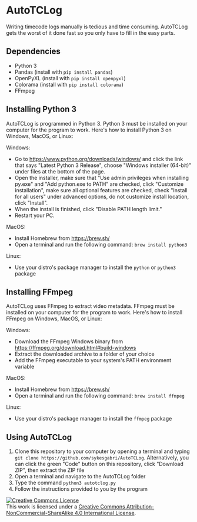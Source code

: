 # AutoTCLog
Writing timecode logs manually is tedious and time consuming. AutoTCLog gets the worst of it done fast so you only have to fill in the easy parts.

## Dependencies
* Python 3
* Pandas (install with `pip install pandas`)
* OpenPyXL (install with `pip install openpyxl`)
* Colorama (install with `pip install colorama`)
* FFmpeg

## Installing Python 3
AutoTCLog is programmed in Python 3. Python 3 must be installed on your computer for the program to work. Here's how to install Python 3 on Windows, MacOS, or Linux:

Windows:
* Go to https://www.python.org/downloads/windows/ and click the link that says "Latest Python 3 Release", choose "Windows installer (64-bit)" under files at the bottom of the page.
* Open the installer, make sure that "Use admin privileges when installing py.exe" and "Add python.exe to PATH" are checked, click "Customize installation", make sure all optional features are checked, check "Install for all users" under advanced options, do not customize install location, click "Install".
* When the install is finished, click "Disable PATH length limit."
* Restart your PC.

MacOS:
* Install Homebrew from https://brew.sh/
* Open a terminal and run the following command: `brew install python3`

Linux:
* Use your distro's package manager to install the `python` or `python3` package

## Installing FFmpeg
AutoTCLog uses FFmpeg to extract video metadata. FFmpeg must be installed on your computer for the program to work. Here's how to install FFmpeg on Windows, MacOS, or Linux:

Windows:
* Download the FFmpeg Windows binary from https://ffmpeg.org/download.html#build-windows
* Extract the downloaded archive to a folder of your choice
* Add the FFmpeg executable to your system's PATH environment variable

MacOS:
* Install Homebrew from https://brew.sh/
* Open a terminal and run the following command: `brew install ffmpeg`

Linux:
* Use your distro's package manager to install the `ffmpeg` package

## Using AutoTCLog
1. Clone this repository to your computer by opening a terminal and typing `git clone https://github.com/sykesgabri/AutoTCLog`. Alternatively, you can click the green "Code" button on this repository, click "Download ZIP", then extract the ZIP file
2. Open a terminal and navigate to the AutoTCLog folder
3. Type the command `python3 autotclog.py`
4. Follow the instructions provided to you by the program

<a rel="license" href="http://creativecommons.org/licenses/by-nc-sa/4.0/"><img alt="Creative Commons License" style="border-width:0" src="https://i.creativecommons.org/l/by-nc-sa/4.0/88x31.png" /></a><br />This work is licensed under a <a rel="license" href="http://creativecommons.org/licenses/by-nc-sa/4.0/">Creative Commons Attribution-NonCommercial-ShareAlike 4.0 International License</a>.
